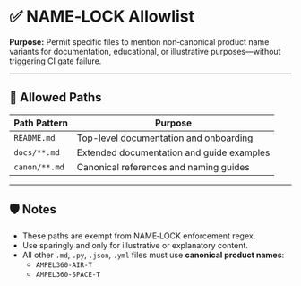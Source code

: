 # ✅ NAME‑LOCK Allowlist

**Purpose:** Permit specific files to mention non‑canonical product name variants for documentation, educational, or illustrative purposes—without triggering CI gate failure.

---

## 📂 Allowed Paths

| Path Pattern       | Purpose                                  |
|--------------------|-------------------------------------------|
| `README.md`        | Top-level documentation and onboarding    |
| `docs/**.md`       | Extended documentation and guide examples  |
| `canon/**.md`      | Canonical references and naming guides       |

---

## 🛡️ Notes

- These paths are exempt from NAME‑LOCK enforcement regex.
- Use sparingly and only for illustrative or explanatory content.
- All other `.md`, `.py`, `.json`, `.yml` files must use **canonical product names**:
  - `AMPEL360‑AIR‑T`
  - `AMPEL360‑SPACE‑T`

